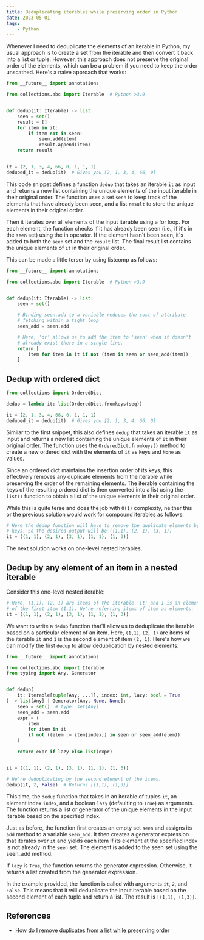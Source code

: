 ```yaml
---
title: Deduplicating iterables while preserving order in Python
date: 2023-05-01
tags:
    - Python
---
```


Whenever I need to deduplicate the elements of an iterable in Python, my usual approach
is to create a set from the iterable and then convert it back into a list or tuple.
However, this approach does not preserve the original order of the elements, which can
be a problem if you need to keep the order unscathed. Here's a naive approach that
works:

```python
from __future__ import annotations

from collections.abc import Iterable  # Python >3.9


def dedup(it: Iterable) -> list:
    seen = set()
    result = []
    for item in it:
        if item not in seen:
            seen.add(item)
            result.append(item)
    return result


it = (2, 1, 3, 4, 66, 0, 1, 1, 1)
deduped_it = dedup(it)  # Gives you [2, 1, 3, 4, 66, 0]
```

This code snippet defines a function `dedup` that takes an iterable `it` as input and
returns a new list containing the unique elements of the input iterable in their
original order. The function uses a set `seen` to keep track of the elements that have
already been seen, and a list `result` to store the unique elements in their original
order.

Then it iterates over all elements of the input iterable using a for loop. For each
element, the function checks if it has already been seen (i.e., if it's in the `seen`
set) using the in operator. If the element hasn't been seen, it's added to both the
`seen` set and the `result` list. The final result list contains the unique elements of
`it` in their original order.

This can be made a little terser by using listcomp as follows:

```python
from __future__ import annotations

from collections.abc import Iterable  # Python >3.9


def dedup(it: Iterable) -> list:
    seen = set()

    # Binding seen.add to a variable reduces the cost of attribute
    # fetching within a tight loop
    seen_add = seen.add

    # Here, 'or' allows us to add the item to 'seen' when it doesn't
    # already exist there in a single line.
    return [
        item for item in it if not (item in seen or seen_add(item))
    ]
```

## Dedup with ordered dict

```python
from collections import OrderedDict

dedup = lambda it: list(OrderedDict.fromkeys(seq))

it = (2, 1, 3, 4, 66, 0, 1, 1, 1)
deduped_it = dedup(it)  # Gives you [2, 1, 3, 4, 66, 0]
```

Similar to the first snippet, this also defines `dedup` that takes an iterable `it` as
input and returns a new list containing the unique elements of `it` in their original
order. The function uses the `OrderedDict.fromkeys()` method to create a new ordered
dict with the elements of `it` as keys and `None` as values.

Since an ordered dict maintains the insertion order of its keys, this effectively
removes any duplicate elements from the iterable while preserving the order of the
remaining elements. The iterable containing the keys of the resulting ordered dict is
then converted into a list using the `list()` function to obtain a list of the unique
elements in their original order.

While this is quite terse and does the job with `O(1)` complexity, neither this or the
previous solution would work for compound iterables as follows:

```python
# Here the dedup function will have to remove the duplicate elements by
# keys. So the desired output will be ((1,1), (2, 1), (3, 1))
it = ((1, 1), (2, 1), (3, 1), (1, 1), (1, 3))
```

The next solution works on one-level nested iterables.

## Dedup by any element of an item in a nested iterable

Consider this one-level nested iterable:

```python
# Here, (1,1), (2, 1) are items of the iterable 'it' and 1 is an element
# of the first item (1,1). We're referring items of item as elements.
it = ((1, 1), (2, 1), (3, 1), (1, 1), (1, 3))
```

We want to write a `dedup` function that'll allow us to deduplicate the iterable based
on a particular element of an item. Here, `(1,1)`, `(2, 1)` are items of the iterable
`it` and `1` is the second element of item `(2, 1)`. Here's how we can modify the first
`dedup` to allow deduplication by nested elements.

```python
from __future__ import annotations

from collections.abc import Iterable
from typing import Any, Generator


def dedup(
    it: Iterable[tuple[Any, ...]], index: int, lazy: bool = True
) -> list[Any] | Generator[Any, None, None]:
    seen = set()  # type: set[Any]
    seen_add = seen.add
    expr = (
        item
        for item in it
        if not ((elem := item[index]) in seen or seen_add(elem))
    )

    return expr if lazy else list(expr)


it = ((1, 1), (2, 1), (3, 1), (1, 1), (1, 3))

# We're deduplicating by the second element of the items.
dedup(it, 2, False)  # Returns [(1,1), (1,3)]
```

This time, the `dedup` function that takes in an iterable of tuples `it`, an element
index `index`, and a boolean `lazy` (defaulting to `True`) as arguments. The function
returns a list or generator of the unique elements in the input iterable based on the
specified index.

Just as before, the function first creates an empty set `seen` and assigns its `add`
method to a variable `seen_add`. It then creates a generator expression that iterates
over `it` and yields each item if its element at the specified index is not already in
the `seen` set. The element is added to the seen set using the seen_add method.

If `lazy` is `True`, the function returns the generator expression. Otherwise, it
returns a list created from the generator expression.

In the example provided, the function is called with arguments `it`, `2`, and `False`.
This means that it will deduplicate the input iterable based on the second element of
each tuple and return a list. The result is `[(1,1), (1,3)]`.


## References

* [How do I remove duplicates from a list while preserving order]


[How do I remove duplicates from a list while preserving order]: (https://stackoverflow.com/questions/480214/how-do-i-remove-duplicates-from-a-list-while-preserving-order)
